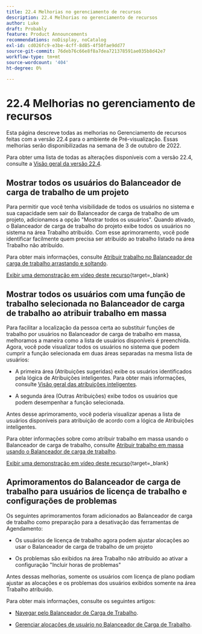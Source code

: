 ```yaml
---
title: 22.4 Melhorias no gerenciamento de recursos
description: 22.4 Melhorias no gerenciamento de recursos
author: Luke
draft: Probably
feature: Product Announcements
recommendations: noDisplay, noCatalog
exl-id: cd026fc9-e3be-4cff-8d85-4f50fae9dd77
source-git-commit: 76deb76c66e8f8a7dea721378591ae035b8d42e7
workflow-type: tm+mt
source-wordcount: '404'
ht-degree: 0%

---
```


# 22.4 Melhorias no gerenciamento de recursos

Esta página descreve todas as melhorias no Gerenciamento de recursos feitas com a versão 22.4 para o ambiente de Pré-visualização. Essas melhorias serão disponibilizadas na semana de 3 de outubro de 2022.

Para obter uma lista de todas as alterações disponíveis com a versão 22.4, consulte a [Visão geral da versão 22.4](/help/quicksilver/product-announcements/product-releases/22.4-release-activity/22-4-release-overview.md).

## Mostrar todos os usuários do Balanceador de carga de trabalho de um projeto

Para permitir que você tenha visibilidade de todos os usuários no sistema e sua capacidade sem sair do Balanceador de carga de trabalho de um projeto, adicionamos a opção &quot;Mostrar todos os usuários&quot;. Quando ativado, o Balanceador de carga de trabalho do projeto exibe todos os usuários no sistema na área Trabalho atribuído. Com esse aprimoramento, você pode identificar facilmente quem precisa ser atribuído ao trabalho listado na área Trabalho não atribuído.

Para obter mais informações, consulte [Atribuir trabalho no Balanceador de carga de trabalho arrastando e soltando](/help/quicksilver/resource-mgmt/workload-balancer/assign-work-in-workload-balancer-by-drag-and-drop.md).

[Exibir uma demonstração em vídeo deste recurso](https://video.tv.adobe.com/v/3412873/){target=_blank}

## Mostrar todos os usuários com uma função de trabalho selecionada no Balanceador de carga de trabalho ao atribuir trabalho em massa

Para facilitar a localização da pessoa certa ao substituir funções de trabalho por usuários no Balanceador de carga de trabalho em massa, melhoramos a maneira como a lista de usuários disponíveis é preenchida. Agora, você pode visualizar todos os usuários no sistema que podem cumprir a função selecionada em duas áreas separadas na mesma lista de usuários:

* A primeira área (Atribuições sugeridas) exibe os usuários identificados pela lógica de Atribuições inteligentes. Para obter mais informações, consulte [Visão geral das atribuições inteligentes](/help/quicksilver/manage-work/tasks/assign-tasks/smart-assignments.md).

* A segunda área (Outras Atribuições) exibe todos os usuários que podem desempenhar a função selecionada.

Antes desse aprimoramento, você poderia visualizar apenas a lista de usuários disponíveis para atribuição de acordo com a lógica de Atribuições inteligentes.

Para obter informações sobre como atribuir trabalho em massa usando o Balanceador de carga de trabalho, consulte [Atribuir trabalho em massa usando o Balanceador de carga de trabalho](/help/quicksilver/resource-mgmt/workload-balancer/assign-work-in-workload-balancer-in-bulk.md).

[Exibir uma demonstração em vídeo deste recurso](https://video.tv.adobe.com/v/3412874/){target=_blank}

## Aprimoramentos do Balanceador de carga de trabalho para usuários de licença de trabalho e configurações de problemas

Os seguintes aprimoramentos foram adicionados ao Balanceador de carga de trabalho como preparação para a desativação das ferramentas de Agendamento:

* Os usuários de licença de trabalho agora podem ajustar alocações ao usar o Balanceador de carga de trabalho de um projeto

* Os problemas são exibidos na área Trabalho não atribuído ao ativar a configuração &quot;Incluir horas de problemas&quot;

Antes dessas melhorias, somente os usuários com licença de plano podiam ajustar as alocações e os problemas dos usuários exibidos somente na área Trabalho atribuído.

Para obter mais informações, consulte os seguintes artigos:

* [Navegar pelo Balanceador de Carga de Trabalho](/help/quicksilver/resource-mgmt/workload-balancer/navigate-the-workload-balancer.md).

* [Gerenciar alocações de usuário no Balanceador de Carga de Trabalho](/help/quicksilver/resource-mgmt/workload-balancer/manage-user-allocations-workload-balancer.md).

